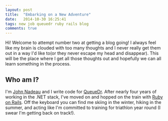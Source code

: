 ```yaml
---
layout: post
title:  "Embarking on a New Adventure"
date:   2014-10-30 16:25:41
tags: new job queuedr ruby rails blog 
comments: true
---
```

Hi! Welcome to attempt number two at getting a blog going! I always feel like
my brain is clouded with too many thoughts and I never really get them out in
a way I'd like to(or they never escape my head and disappear). This will be 
the place where I get all those thoughts out and hopefully we can all learn
something in the process.

## Who am I?

I'm [John Nadeau](http://johnnadeau.me) and I write code for [QueueDr](http://queuedr.com). After nearly four years of working in the .NET stack, I've moved on and hopped on the train with [Ruby on Rails](http://rubyonrails.org/).
Off the keyboard you can find me skiing in the winter, hiking in the summer, and 
acting like I'm committed to training for triathlon year round (I swear I'm getting
back on track!).
